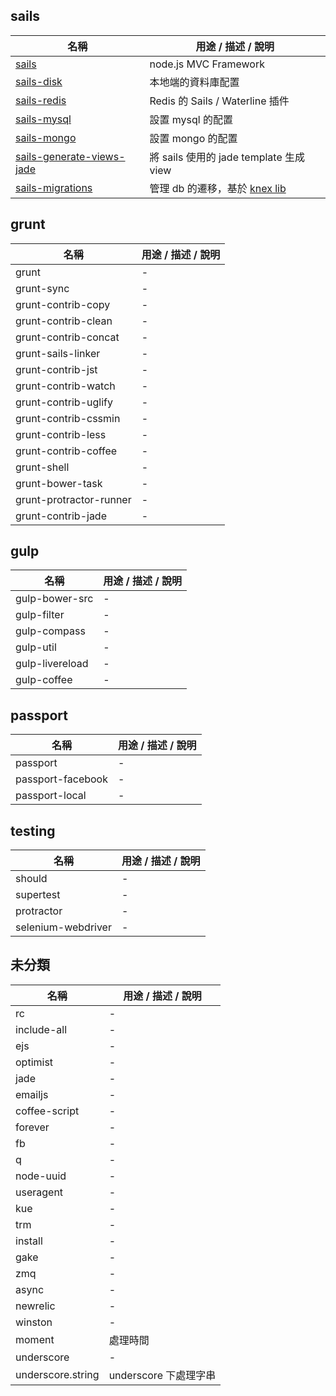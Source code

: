 ## sails
| 名稱 | 用途 / 描述 / 說明 |
| --- | --- |
| [sails](http://sailsjs.org/) | node.js MVC Framework |
| [sails-disk](https://github.com/balderdashy/sails-disk) | 本地端的資料庫配置 |
| [sails-redis](https://github.com/balderdashy/sails-redis) | Redis 的 Sails / Waterline 插件 |
| [sails-mysql](https://github.com/balderdashy/sails-mysql) | 設置 mysql 的配置 |
| [sails-mongo](https://github.com/balderdashy/sails-mongo) | 設置 mongo 的配置 |
| [sails-generate-views-jade](https://github.com/balderdashy/sails-generate-views-jade) | 將 sails 使用的 jade template 生成 view |
| [sails-migrations](https://github.com/BlueHotDog/sails-migrations) | 管理 db 的遷移，基於 [knex lib](https://github.com/tgriesser/knex) |

## grunt
| 名稱 | 用途 / 描述 / 說明 |
| --- | --- |
| grunt | - |
| grunt-sync | - |
| grunt-contrib-copy | - |
| grunt-contrib-clean | - |
| grunt-contrib-concat | - |
| grunt-sails-linker | - |
| grunt-contrib-jst | - |
| grunt-contrib-watch | - |
| grunt-contrib-uglify | - |
| grunt-contrib-cssmin | - |
| grunt-contrib-less | - |
| grunt-contrib-coffee | - |
| grunt-shell | - |
| grunt-bower-task| - |
| grunt-protractor-runner | - |
| grunt-contrib-jade | - |

## gulp
| 名稱 | 用途 / 描述 / 說明 |
| --- | --- |
| gulp-bower-src | - |
| gulp-filter | - |
| gulp-compass | - |
| gulp-util | - |
| gulp-livereload | - |
| gulp-coffee | - |

## passport
| 名稱 | 用途 / 描述 / 說明 |
| --- | --- |
| passport | - |
| passport-facebook | - |
| passport-local | - |


## testing
| 名稱 | 用途 / 描述 / 說明 |
| --- | --- |
| should | - |
| supertest | - |
| protractor | - |
| selenium-webdriver | - |


## 未分類

| 名稱 | 用途 / 描述 / 說明 |
| --- | --- |
| rc | - |
| include-all | - |
| ejs | - |
| optimist | - |
| jade | - |
| emailjs | - |
| coffee-script | - |
| forever | - |
| fb | - |
| q | - |
| node-uuid | - |
| useragent | - |
| kue | - |
| trm | - |
| install | - |
| gake | - |
| zmq | - |
| async | - |
| newrelic | - |
| winston | - |
| moment | 處理時間 |
| underscore | - |
| underscore.string | underscore 下處理字串 |

